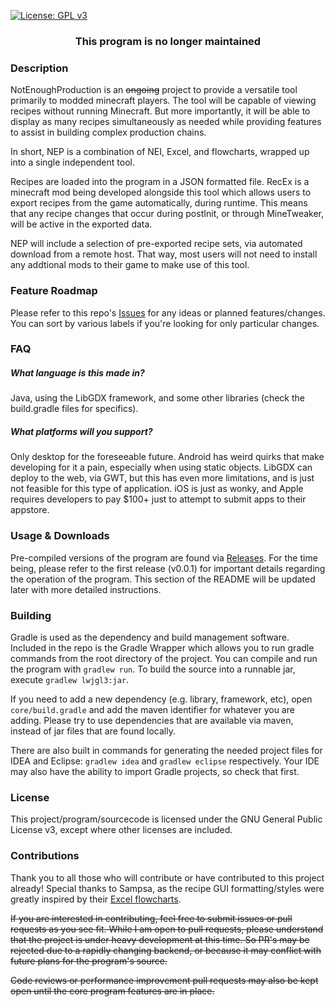 [![License: GPL v3](https://img.shields.io/badge/License-GPLv3-blue.svg)](https://www.gnu.org/licenses/gpl-3.0)
### <div align="center">This program is no longer maintained</div>
### Description
NotEnoughProduction is an ~~ongoing~~ project to provide a versatile tool primarily to modded minecraft players. The tool will be capable of viewing recipes without running Minecraft. But more importantly, it will be able to display as many recipes simultaneously as needed while providing features to assist in building complex production chains.

In short, NEP is a combination of NEI, Excel, and flowcharts, wrapped up into a single independent tool.

Recipes are loaded into the program in a JSON formatted file. RecEx is a minecraft mod being developed alongside this tool which allows users to export recipes from the game automatically, during runtime. This means that any recipe changes that occur during postInit, or through MineTweaker, will be active in the exported data.

NEP will include a selection of pre-exported recipe sets, via automated download from a remote host. That way, most users will not need to install any addtional mods to their game to make use of this tool.

### Feature Roadmap
Please refer to this repo's [Issues](https://github.com/bigbass1997/NotEnoughProduction/issues) for any ideas or planned features/changes. You can sort by various labels if you're looking for only particular changes.

### FAQ
##### What language is this made in?
Java, using the LibGDX framework, and some other libraries (check the build.gradle files for specifics).
##### What platforms will you support?
Only desktop for the foreseeable future. Android has weird quirks that make developing for it a pain, especially when using static objects. LibGDX can deploy to the web, via GWT, but this has even more limitations, and is just not feasible for this type of application. iOS is just as wonky, and Apple requires developers to pay $100+ just to attempt to submit apps to their appstore.

### Usage & Downloads
Pre-compiled versions of the program are found via [Releases](https://github.com/bigbass1997/NotEnoughProduction/releases). For the time being, please refer to the first release (v0.0.1) for important details regarding the operation of the program. This section of the README will be updated later with more detailed instructions.

### Building
Gradle is used as the dependency and build management software. Included in the repo is the Gradle Wrapper which allows you to run gradle commands from the root directory of the project. You can compile and run the program with `gradlew run`. To build the source into a runnable jar, execute `gradlew lwjgl3:jar`.

If you need to add a new dependency (e.g. library, framework, etc), open `core/build.gradle` and add the maven identifier for whatever you are adding. Please try to use dependencies that are available via maven, instead of jar files that are found locally.

There are also built in commands for generating the needed project files for IDEA and Eclipse: `gradlew idea` and `gradlew eclipse` respectively. Your IDE may also have the ability to import Gradle projects, so check that first.

### License
This project/program/sourcecode is licensed under the GNU General Public License v3, except where other licenses are included.

### Contributions
Thank you to all those who will contribute or have contributed to this project already! Special thanks to Sampsa, as the recipe GUI formatting/styles were greatly inspired by their [Excel flowcharts](https://gtnh.miraheze.org/wiki/Sampsa's_Excellent_Flowcharts).

~~If you are interested in contributing, feel free to submit issues or pull requests as you see fit. While I am open to pull requests, please understand that the project is under heavy development at this time. So PR's may be rejected due to a rapidly changing backend, or because it may conflict with future plans for the program's source.~~

~~Code reviews or performance improvement pull requests may also be kept open until the core program features are in place.~~
